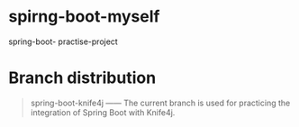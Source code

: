 # spirng-boot-myself
spring-boot- practise-project

# Branch distribution

> spring-boot-knife4j —— The current branch is used for practicing the integration of Spring Boot with Knife4j.
